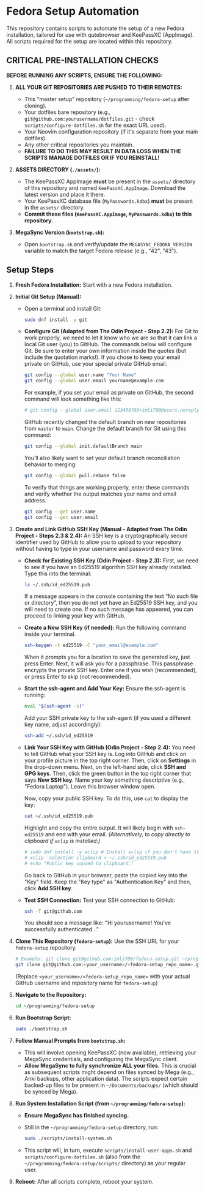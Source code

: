 # Fedora Setup Automation

This repository contains scripts to automate the setup of a new Fedora installation, tailored for use with qutebrowser and KeePassXC (AppImage). All scripts required for the setup are located within this repository.

## CRITICAL PRE-INSTALLATION CHECKS

**BEFORE RUNNING ANY SCRIPTS, ENSURE THE FOLLOWING:**

1. **ALL YOUR GIT REPOSITORIES ARE PUSHED TO THEIR REMOTES:**
    * This "master setup" repository (`~/programming/fedora-setup` after cloning).
    * Your dotfiles bare repository (e.g., `git@github.com:yourusername/dotfiles.git` - check `scripts/configure-dotfiles.sh` for the exact URL used).
    * Your Neovim configuration repository (if it's separate from your main dotfiles).
    * Any other critical repositories you maintain.
    * **FAILURE TO DO THIS MAY RESULT IN DATA LOSS WHEN THE SCRIPTS MANAGE DOTFILES OR IF YOU REINSTALL!**

2. **ASSETS DIRECTORY (`./assets/`):**
    * The KeePassXC AppImage **must** be present in the `assets/` directory of this repository and named `KeePassXC.AppImage`. Download the latest version and place it there.
    * Your KeePassXC database file (`MyPasswords.kdbx`) **must** be present in the `assets/` directory.
    * **Commit these files (`KeePassXC.AppImage`, `MyPasswords.kdbx`) to this repository.**

3. **MegaSync Version (`bootstrap.sh`):**
    * Open `bootstrap.sh` and verify/update the `MEGASYNC_FEDORA_VERSION` variable to match the target Fedora release (e.g., "42", "43").

## Setup Steps

1. **Fresh Fedora Installation:** Start with a new Fedora installation.

2. **Initial Git Setup (Manual):**
    * Open a terminal and install Git:

        ```bash
        sudo dnf install -y git
        ```

    * **Configure Git (Adapted from The Odin Project - Step 2.2):**
        For Git to work properly, we need to let it know who we are so that it can link a local Git user (you) to GitHub.
        The commands below will configure Git. Be sure to enter your own information inside the quotes (but include the quotation marks!). If you chose to keep your email private on GitHub, use your special private GitHub email.

        ```bash
        git config --global user.name "Your Name"
        git config --global user.email yourname@example.com
        ```

        For example, if you set your email as private on GitHub, the second command will look something like this:

        ```bash
        # git config --global user.email 123456789+imli700@users.noreply.github.com # Remember to use your own private GitHub email here.
        ```

        GitHub recently changed the default branch on new repositories from `master` to `main`. Change the default branch for Git using this command:

        ```bash
        git config --global init.defaultBranch main
        ```

        You’ll also likely want to set your default branch reconciliation behavior to merging:

        ```bash
        git config --global pull.rebase false
        ```

        To verify that things are working properly, enter these commands and verify whether the output matches your name and email address.

        ```bash
        git config --get user.name
        git config --get user.email
        ```

3. **Create and Link GitHub SSH Key (Manual - Adapted from The Odin Project - Steps 2.3 & 2.4):**
    An SSH key is a cryptographically secure identifier used by GitHub to allow you to upload to your repository without having to type in your username and password every time.

    * **Check for Existing SSH Key (Odin Project - Step 2.3):**
        First, we need to see if you have an Ed25519 algorithm SSH key already installed. Type this into the terminal:

        ```bash
        ls ~/.ssh/id_ed25519.pub
        ```

        If a message appears in the console containing the text “No such file or directory”, then you do not yet have an Ed25519 SSH key, and you will need to create one. If no such message has appeared, you can proceed to linking your key with GitHub.

    * **Create a New SSH Key (if needed):**
        Run the following command inside your terminal.

        ```bash
        ssh-keygen -t ed25519 -C "your_email@example.com"
        ```

        When it prompts you for a location to save the generated key, just press Enter.
        Next, it will ask you for a passphrase. This passphrase encrypts the private SSH key. Enter one if you wish (recommended), or press Enter to skip (not recommended).

    * **Start the ssh-agent and Add Your Key:**
        Ensure the ssh-agent is running:

        ```bash
        eval "$(ssh-agent -s)"
        ```

        Add your SSH private key to the ssh-agent (if you used a different key name, adjust accordingly):

        ```bash
        ssh-add ~/.ssh/id_ed25519
        ```

    * **Link Your SSH Key with GitHub (Odin Project - Step 2.4):**
        You need to tell GitHub what your SSH key is.
        Log into GitHub and click on your profile picture in the top right corner. Then, click on **Settings** in the drop-down menu.
        Next, on the left-hand side, click **SSH and GPG keys**. Then, click the green button in the top right corner that says **New SSH key**.
        Name your key something descriptive (e.g., "Fedora Laptop"). Leave this browser window open.

        Now, copy your public SSH key. To do this, use `cat` to display the key:

        ```bash
        cat ~/.ssh/id_ed25519.pub
        ```

        Highlight and copy the entire output. It will likely begin with `ssh-ed25519` and end with your email.
        *(Alternatively, to copy directly to clipboard if `xclip` is installed:)*

        ```bash
        # sudo dnf install -y xclip # Install xclip if you don't have it
        # xclip -selection clipboard < ~/.ssh/id_ed25519.pub
        # echo "Public key copied to clipboard."
        ```

        Go back to GitHub in your browser, paste the copied key into the "Key" field. Keep the "Key type" as "Authentication Key" and then, click **Add SSH key**.

    * **Test SSH Connection:**
        Test your SSH connection to GitHub:

        ```bash
        ssh -T git@github.com
        ```

        You should see a message like: "Hi yourusername! You've successfully authenticated..."

4. **Clone This Repository (`fedora-setup`):**
    Use the SSH URL for your `fedora-setup` repository.

    ```bash
    # Example: git clone git@github.com:imli700/fedora-setup.git ~/programming/fedora-setup
    git clone git@github.com:<your_username>/<fedora-setup_repo_name>.git ~/programming/fedora-setup
    ```

    (Replace `<your_username>/<fedora-setup_repo_name>` with your actual GitHub username and repository name for `fedora-setup`)

5. **Navigate to the Repository:**

    ```bash
    cd ~/programming/fedora-setup
    ```

6. **Run Bootstrap Script:**

    ```bash
    sudo ./bootstrap.sh
    ```

7. **Follow Manual Prompts from `bootstrap.sh`:**
    * This will involve opening KeePassXC (now available), retrieving your MegaSync credentials, and configuring the MegaSync client.
    * **Allow MegaSync to fully synchronize ALL your files.** This is crucial as subsequent scripts might depend on files synced by Mega (e.g., Anki backups, other application data). The scripts expect certain backed-up files to be present in `~/Documents/backups/` (which should be synced by Mega).

8. **Run System Installation Script (from `~/programming/fedora-setup`):**
    * **Ensure MegaSync has finished syncing.**
    * Still in the `~/programming/fedora-setup` directory, run:

        ```bash
        sudo ./scripts/install-system.sh
        ```

    * This script will, in turn, execute `scripts/install-user-apps.sh` and `scripts/configure-dotfiles.sh` (also from the `~/programming/fedora-setup/scripts/` directory) as your regular user.

9. **Reboot:** After all scripts complete, reboot your system.
